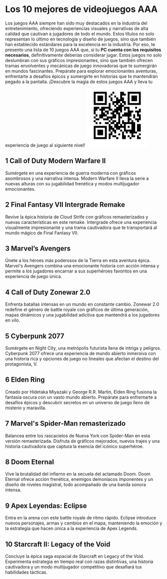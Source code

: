 
# Los 10 mejores de videojuegos AAA
 
Los juegos AAA siempre han sido muy destacados en la industria del entretenimiento, ofreciendo experiencias visuales y narrativas de alta calidad que cautivan a jugadores de todo el mundo. Estos títulos no solo representan lo último en tecnología y diseño de juegos, sino que también han establecido estándares para la excelencia en la industria. Por eso, te presento una lista de 10 juegos AAA que, si tu **PC cuenta con los requisitos necesarios**, definitivamente deberías considerar jugar. Estos juegos no solo deslumbran con sus gráficos impresionantes, sino que también ofrecen tramas envolventes y mecánicas de juego innovadoras que te sumergirán en mundos fascinantes. Prepárate para explorar emocionantes aventuras, enfrentarte a desafíos épicos y sumergirte en historias que te mantendrán pegado a la pantalla. ¡Descubre la magia de estos juegos AAA y lleva tu experiencia de juego al siguiente nivel!
![enter image description here](qr-proyecto.jpg)
## 1 Call of Duty Modern Warfare II
Sumérgete en una experiencia de guerra moderna con gráficos asombrosos y una narrativa intensa. Modern Warfare II lleva la serie a nuevas alturas con su jugabilidad frenética y modos multijugador emocionantes.
## 2 Final Fantasy VII Intergrade Remake
Revive la épica historia de Cloud Strife con gráficos remasterizados y nuevas características en este remake. Intergrade ofrece una experiencia visualmente impresionante y una trama cautivadora que te transportará al mundo mágico de Final Fantasy VII.
## 3 Marvel’s Avengers
Únete a los héroes más poderosos de la Tierra en esta aventura épica. Marvel's Avengers combina una emocionante historia con acción intensa y permite a los jugadores encarnar a sus superhéroes favoritos en una experiencia de juego única.
## 4 Call of Duty Zonewar 2.0
Enfrenta batallas intensas en un mundo en constante cambio. Zonewar 2.0 redefine el género de battle royale con gráficos de última generación, mapas dinámicos y una jugabilidad adictiva que mantendrá a los jugadores en vilo.
## 5 Cyberpunk 2077
Sumérgete en Night City, una metrópolis futurista llena de intriga y peligros. Cyberpunk 2077 ofrece una experiencia de mundo abierto inmersiva con una historia rica y opciones de juego no lineales que afectan el destino del protagonista, V.
## 6 Elden Ring
Creado por Hidetaka Miyazaki y George R.R. Martin, Elden Ring fusiona la fantasía oscura con un vasto mundo abierto. Prepárate para enfrentarte a desafíos épicos y descubrir secretos en un universo de juego lleno de misterio y maravilla.
## 7 Marvel's Spider-Man remasterizado
Balancea entre los rascacielos de Nueva York con Spider-Man en esta versión remasterizada. Disfruta de gráficos mejorados, nuevos trajes y una historia cautivadora que captura la esencia del icónico superhéroe.
## 8 Doom Eternal
Vive la brutalidad del infierno en la secuela del aclamado Doom. Doom Eternal ofrece acción frenética, enemigos demoníacos imponentes y un diseño de niveles magistral, todo acompañado de una banda sonora intensa.
## 9 Apex Leyendas: Eclipse
Entra en la arena con este battle royale de ritmo rápido. Eclipse introduce nuevos personajes, armas y cambios en el mapa, manteniendo la emoción y la estrategia que hacen única a la experiencia de Apex Legends.
## 10 Starcraft II: Legacy of the Void
Concluye la épica saga espacial de Starcraft en Legacy of the Void. Experimenta estrategia en tiempo real con razas distintivas, una historia cautivadora y un modo multijugador competitivo que desafiará tus habilidades tácticas.
